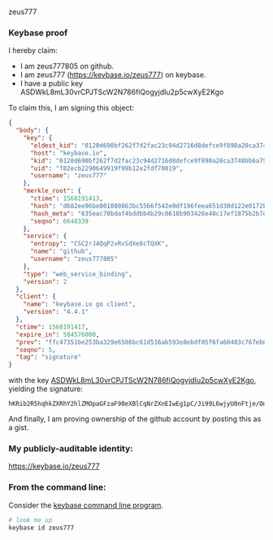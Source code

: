 zeus777
### Keybase proof

I hereby claim:

  * I am zeus777805 on github.
  * I am zeus777 (https://keybase.io/zeus777) on keybase.
  * I have a public key ASDWkL8mL30vrCPJTScW2N786fiQogyjdIu2p5cwXyE2Kgo

To claim this, I am signing this object:

```json
{
  "body": {
    "key": {
      "eldest_kid": "0120d690bf262f7d2fac23c94d2716d8defce9f890a20ca3748bb6a797305f21362a0a",
      "host": "keybase.io",
      "kid": "0120d690bf262f7d2fac23c94d2716d8defce9f890a20ca3748bb6a797305f21362a0a",
      "uid": "f82ecb2290649919f99b12e2fdf70019",
      "username": "zeus777"
    },
    "merkle_root": {
      "ctime": 1568191413,
      "hash": "d682ee96be801080863bc5566f542e0df196feea651d30d122e0172b5691d165d2fb4863d35068e48bdc549f2029cd5a3425fe9e24f3032810a0278586fee2a4",
      "hash_meta": "635eac70bdaf4bddbb4b29c8610b903426e40c17ef1875b2b7df2d9a51ec2dd5",
      "seqno": 6648339
    },
    "service": {
      "entropy": "CSC2rJ4QqP2vRvSdXe8cTQXK",
      "name": "github",
      "username": "zeus777805"
    },
    "type": "web_service_binding",
    "version": 2
  },
  "client": {
    "name": "keybase.io go client",
    "version": "4.4.1"
  },
  "ctime": 1568191417,
  "expire_in": 504576000,
  "prev": "ffc47351be253ba329e6586bc61d516ab593e8ebdf05f6fa60403c767eb0cb40",
  "seqno": 5,
  "tag": "signature"
}
```

with the key [ASDWkL8mL30vrCPJTScW2N786fiQogyjdIu2p5cwXyE2Kgo](https://keybase.io/zeus777), yielding the signature:

```
hKRib2R5hqhkZXRhY2hlZMOpaGFzaF90eXBlCqNrZXnEIwEg1pC/Ji99L6wjyU0nFtje/On4kKIMo3SLtqeXMF8hNioKp3BheWxvYWTESpcCBcQg/8RzUb4lO6Mp5lhrxh1RarWT6OvfBfb6YEA8dn6wy0DEIDQtiM1wbBUS1u9COKTpZHRd1w4PfYYFtSVxLQ4p1gdtAgHCo3NpZ8RAA30SJg9EzC+tCICQ/CZQkz+aq1Bks19+ncjlGkza45nN1Hy6plTqPE+2CjMwbw11FO14q1H2bWJ4Q9rR82KJAqhzaWdfdHlwZSCkaGFzaIKkdHlwZQildmFsdWXEIJOPizmkRKfd/5Ol5N30EshVN/7m61zmEGU81CYFLPxYo3RhZ80CAqd2ZXJzaW9uAQ==

```

And finally, I am proving ownership of the github account by posting this as a gist.

### My publicly-auditable identity:

https://keybase.io/zeus777

### From the command line:

Consider the [keybase command line program](https://keybase.io/download).

```bash
# look me up
keybase id zeus777
```
